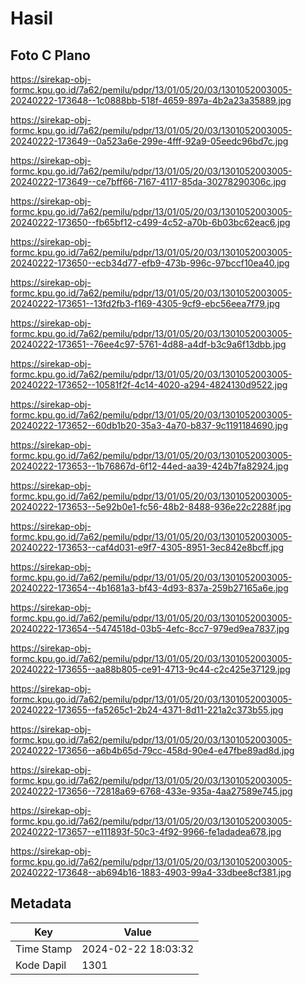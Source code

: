 # Hasil

## Foto C Plano

https://sirekap-obj-formc.kpu.go.id/7a62/pemilu/pdpr/13/01/05/20/03/1301052003005-20240222-173648--1c0888bb-518f-4659-897a-4b2a23a35889.jpg

https://sirekap-obj-formc.kpu.go.id/7a62/pemilu/pdpr/13/01/05/20/03/1301052003005-20240222-173649--0a523a6e-299e-4fff-92a9-05eedc96bd7c.jpg

https://sirekap-obj-formc.kpu.go.id/7a62/pemilu/pdpr/13/01/05/20/03/1301052003005-20240222-173649--ce7bff66-7167-4117-85da-30278290306c.jpg

https://sirekap-obj-formc.kpu.go.id/7a62/pemilu/pdpr/13/01/05/20/03/1301052003005-20240222-173650--fb65bf12-c499-4c52-a70b-6b03bc62eac6.jpg

https://sirekap-obj-formc.kpu.go.id/7a62/pemilu/pdpr/13/01/05/20/03/1301052003005-20240222-173650--ecb34d77-efb9-473b-996c-97bccf10ea40.jpg

https://sirekap-obj-formc.kpu.go.id/7a62/pemilu/pdpr/13/01/05/20/03/1301052003005-20240222-173651--13fd2fb3-f169-4305-9cf9-ebc56eea7f79.jpg

https://sirekap-obj-formc.kpu.go.id/7a62/pemilu/pdpr/13/01/05/20/03/1301052003005-20240222-173651--76ee4c97-5761-4d88-a4df-b3c9a6f13dbb.jpg

https://sirekap-obj-formc.kpu.go.id/7a62/pemilu/pdpr/13/01/05/20/03/1301052003005-20240222-173652--10581f2f-4c14-4020-a294-4824130d9522.jpg

https://sirekap-obj-formc.kpu.go.id/7a62/pemilu/pdpr/13/01/05/20/03/1301052003005-20240222-173652--60db1b20-35a3-4a70-b837-9c1191184690.jpg

https://sirekap-obj-formc.kpu.go.id/7a62/pemilu/pdpr/13/01/05/20/03/1301052003005-20240222-173653--1b76867d-6f12-44ed-aa39-424b7fa82924.jpg

https://sirekap-obj-formc.kpu.go.id/7a62/pemilu/pdpr/13/01/05/20/03/1301052003005-20240222-173653--5e92b0e1-fc56-48b2-8488-936e22c2288f.jpg

https://sirekap-obj-formc.kpu.go.id/7a62/pemilu/pdpr/13/01/05/20/03/1301052003005-20240222-173653--caf4d031-e9f7-4305-8951-3ec842e8bcff.jpg

https://sirekap-obj-formc.kpu.go.id/7a62/pemilu/pdpr/13/01/05/20/03/1301052003005-20240222-173654--4b1681a3-bf43-4d93-837a-259b27165a6e.jpg

https://sirekap-obj-formc.kpu.go.id/7a62/pemilu/pdpr/13/01/05/20/03/1301052003005-20240222-173654--5474518d-03b5-4efc-8cc7-979ed9ea7837.jpg

https://sirekap-obj-formc.kpu.go.id/7a62/pemilu/pdpr/13/01/05/20/03/1301052003005-20240222-173655--aa88b805-ce91-4713-9c44-c2c425e37129.jpg

https://sirekap-obj-formc.kpu.go.id/7a62/pemilu/pdpr/13/01/05/20/03/1301052003005-20240222-173655--fa5265c1-2b24-4371-8d11-221a2c373b55.jpg

https://sirekap-obj-formc.kpu.go.id/7a62/pemilu/pdpr/13/01/05/20/03/1301052003005-20240222-173656--a6b4b65d-79cc-458d-90e4-e47fbe89ad8d.jpg

https://sirekap-obj-formc.kpu.go.id/7a62/pemilu/pdpr/13/01/05/20/03/1301052003005-20240222-173656--72818a69-6768-433e-935a-4aa27589e745.jpg

https://sirekap-obj-formc.kpu.go.id/7a62/pemilu/pdpr/13/01/05/20/03/1301052003005-20240222-173657--e111893f-50c3-4f92-9966-fe1adadea678.jpg

https://sirekap-obj-formc.kpu.go.id/7a62/pemilu/pdpr/13/01/05/20/03/1301052003005-20240222-173648--ab694b16-1883-4903-99a4-33dbee8cf381.jpg


## Metadata

| Key        | Value               |
| ---------- | ------------------- |
| Time Stamp | 2024-02-22 18:03:32 |
| Kode Dapil | 1301                |



